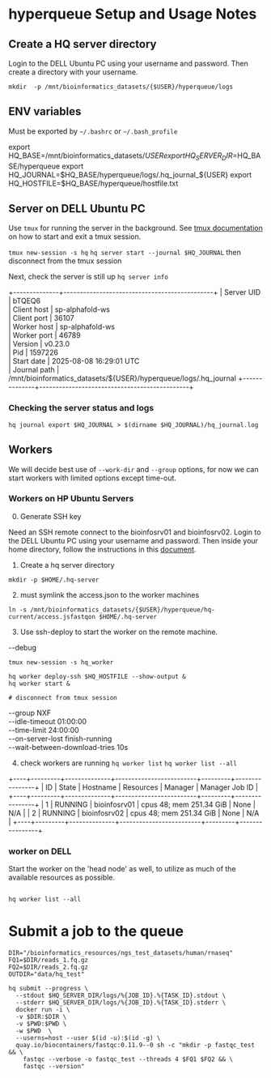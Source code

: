 # hyperqueue Setup and Usage Notes

## Create a HQ server directory

Login to the DELL Ubuntu PC using your username and password. Then create a directory with your username. 

`mkdir  -p /mnt/bioinformatics_datasets/{$USER}/hyperqueue/logs`

## ENV variables 

Must be exported by `~/.bashrc` or `~/.bash_profile`

export HQ_BASE=/mnt/bioinformatics_datasets/${USER}
export HQ_SERVER_DIR=$HQ_BASE/hyperqueue
export HQ_JOURNAL=$HQ_BASE/hyperqueue/logs/.hq_journal_${USER}
export HQ_HOSTFILE=$HQ_BASE/hyperqueue/hostfile.txt

## Server on DELL Ubuntu  PC

Use `tmux` for running the server in the background. See [tmux documentation](https://github.com/tmux/tmux/wiki/Getting-Started) on how to start and exit a tmux session. 

`tmux new-session -s hq`
`hq server start --journal $HQ_JOURNAL`
then disconnect from the tmux session 


Next, check the server is still up
`hq server info`

+--------------+----------------------------------------------+
| Server UID   | bTQEQ6                                       
| Client host  | sp-alphafold-ws                              
| Client port  | 36107                                        
| Worker host  | sp-alphafold-ws                              
| Worker port  | 46789                                        
| Version      | v0.23.0                                      
| Pid          | 1597226                                      
| Start date   | 2025-08-08 16:29:01 UTC                      
| Journal path | /mnt/bioinformatics_datasets/${USER}/hyperqueue/logs/.hq_journal
+--------------+----------------------------------------------+


### Checking the server status and logs

`hq journal export $HQ_JOURNAL > $(dirname $HQ_JOURNAL)/hq_journal.log`

## Workers 

We will decide best use of `--work-dir` and `--group` options, for now we can start workers with limited options except time-out. 

### Workers on HP Ubuntu Servers

0. Generate SSH key 

Need an SSH remote connect to the bioinfosrv01 and bioinfosrv02. Login to the DELL Ubuntu PC using your username and password. Then inside your home directory, follow the instructions in this [document](https://www.digitalocean.com/community/tutorials/how-to-configure-ssh-key-based-authentication-on-a-linux-server).

1. Create a hq server directory

```
mkdir -p $HOME/.hq-server
```

2. must symlink the access.json to the worker machines 

```
ln -s /mnt/bioinformatics_datasets/{$USER}/hyperqueue/hq-current/access.jsfastqon $HOME/.hq-server
```

3. Use ssh-deploy to start the worker on the remote machine.

--debug

```
tmux new-session -s hq_worker

hq worker deploy-ssh $HQ_HOSTFILE --show-output &
hq worker start &

# disconnect from tmux session 
```

--group NXF \
--idle-timeout 01:00:00 \
--time-limit 24:00:00 \
--on-server-lost finish-running \
--wait-between-download-tries 10s

4. check workers are running 
`hq worker list`
`hq worker list --all`

+----+---------+--------------+-------------------------+---------+----------------+
| ID | State   | Hostname     | Resources               | Manager | Manager Job ID |
+----+---------+--------------+-------------------------+---------+----------------+
|  1 | RUNNING | bioinfosrv01 | cpus 48; mem 251.34 GiB | None    | N/A            |
|  2 | RUNNING | bioinfosrv02 | cpus 48; mem 251.34 GiB | None    | N/A            |
+----+---------+--------------+-------------------------+---------+----------------+




### worker on DELL 

Start the worker on the 'head node' as well, to utilize as much of the available resources as possible.

```

hq worker list --all
```

# Submit a job to the queue

```
DIR="/bioinformatics_resources/ngs_test_datasets/human/rnaseq"
FQ1=$DIR/reads_1.fq.gz
FQ2=$DIR/reads_2.fq.gz
OUTDIR="data/hq_test"

hq submit --progress \
  --stdout $HQ_SERVER_DIR/logs/%{JOB_ID}.%{TASK_ID}.stdout \
  --stderr $HQ_SERVER_DIR/logs/%{JOB_ID}.%{TASK_ID}.stderr \
  docker run -i \
  -v $DIR:$DIR \
  -v $PWD:$PWD \
  -w $PWD  \
  --userns=host --user $(id -u):$(id -g) \
  quay.io/biocontainers/fastqc:0.11.9--0 sh -c "mkdir -p fastqc_test && \
    fastqc --verbose -o fastqc_test --threads 4 $FQ1 $FQ2 && \
    fastqc --version"
```